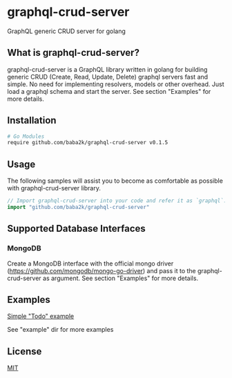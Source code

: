 # graphql-crud-server

GraphQL generic CRUD server for golang

## What is graphql-crud-server?

graphql-crud-server is a GraphQL library written in golang for building generic CRUD (Create, Read, Update, Delete) graphql servers fast and simple. No need for implementing resolvers, models or other overhead. Just load a graphql schema and start the server. See section "Examples" for more details.

## Installation

```bash
# Go Modules
require github.com/baba2k/graphql-crud-server v0.1.5
```

## Usage

The following samples will assist you to become as comfortable as possible with graphql-crud-server library.

```go
// Import graphql-crud-server into your code and refer it as `graphql`.
import "github.com/baba2k/graphql-crud-server"
```

## Supported Database Interfaces

### MongoDB

Create a MongoDB interface with the official mongo driver (https://github.com/mongodb/mongo-go-driver) and pass it to the graphql-crud-server as argument. See section "Examples" for more details.

## Examples

[Simple "Todo" example](./example/example_todo_server.go)

See "example" dir for more examples

## License

[MIT](LICENSE)